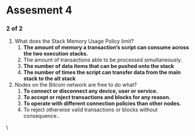 # Assesment 4

### 2 of 2 <a href="#id-2-of-2" id="id-2-of-2"></a>

1. &#x20;What does the Stack Memory Usage Policy limit?
   1. **The amount of memory a transaction’s script can consume across the two execution stacks.**
   2. The amount of transactions able to be processed simultaneously.
   3. **The number of data items that can be pushed onto the stack**
   4. **The number of times the script can transfer data from the main stack to the alt stack**
2. &#x20;Nodes on the Bitcoin network are free to do what?
   1. **To connect or disconnect any device, user or service.**
   2. **To accept or reject transactions and blocks for any reason.**
   3. **To operate with different connection policies than other nodes.**
   4. To reject otherwise valid transactions or blocks without consequence..

\
